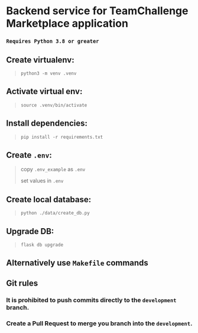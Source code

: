 # Backend service for TeamChallenge Marketplace application

### `Requires Python 3.8 or greater`

## Create virtualenv:
> `python3 -m venv .venv`

## Activate virtual env:
> `source .venv/bin/activate`

## Install dependencies:
> `pip install -r requirements.txt`

## Create `.env`:
> copy `.env_example` as `.env`
>
> set values in `.env`

## Create local database:
> `python ./data/create_db.py`

## Upgrade DB:
> `flask db upgrade`

## Alternatively use `Makefile` commands

## Git rules
### It is prohibited to push commits directly to the `development` branch.
### Create a Pull Request to merge you branch into the `development`. 
